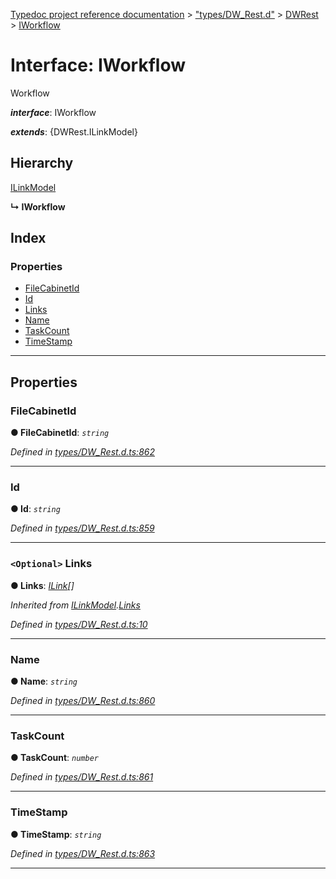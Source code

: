 [Typedoc project reference documentation](../README.md) > ["types/DW_Rest.d"](../modules/_types_dw_rest_d_.md) > [DWRest](../modules/_types_dw_rest_d_.dwrest.md) > [IWorkflow](../interfaces/_types_dw_rest_d_.dwrest.iworkflow.md)

# Interface: IWorkflow

Workflow

*__interface__*: IWorkflow

*__extends__*: {DWRest.ILinkModel}

## Hierarchy

 [ILinkModel](_types_dw_rest_d_.dwrest.ilinkmodel.md)

**↳ IWorkflow**

## Index

### Properties

* [FileCabinetId](_types_dw_rest_d_.dwrest.iworkflow.md#filecabinetid)
* [Id](_types_dw_rest_d_.dwrest.iworkflow.md#id)
* [Links](_types_dw_rest_d_.dwrest.iworkflow.md#links)
* [Name](_types_dw_rest_d_.dwrest.iworkflow.md#name)
* [TaskCount](_types_dw_rest_d_.dwrest.iworkflow.md#taskcount)
* [TimeStamp](_types_dw_rest_d_.dwrest.iworkflow.md#timestamp)

---

## Properties

<a id="filecabinetid"></a>

###  FileCabinetId

**● FileCabinetId**: *`string`*

*Defined in [types/DW_Rest.d.ts:862](https://github.com/DocuWare/REST-Sample-TS/blob/master/src/types/DW_Rest.d.ts#L862)*

___
<a id="id"></a>

###  Id

**● Id**: *`string`*

*Defined in [types/DW_Rest.d.ts:859](https://github.com/DocuWare/REST-Sample-TS/blob/master/src/types/DW_Rest.d.ts#L859)*

___
<a id="links"></a>

### `<Optional>` Links

**● Links**: *[ILink](_types_dw_rest_d_.dwrest.ilink.md)[]*

*Inherited from [ILinkModel](_types_dw_rest_d_.dwrest.ilinkmodel.md).[Links](_types_dw_rest_d_.dwrest.ilinkmodel.md#links)*

*Defined in [types/DW_Rest.d.ts:10](https://github.com/DocuWare/REST-Sample-TS/blob/master/src/types/DW_Rest.d.ts#L10)*

___
<a id="name"></a>

###  Name

**● Name**: *`string`*

*Defined in [types/DW_Rest.d.ts:860](https://github.com/DocuWare/REST-Sample-TS/blob/master/src/types/DW_Rest.d.ts#L860)*

___
<a id="taskcount"></a>

###  TaskCount

**● TaskCount**: *`number`*

*Defined in [types/DW_Rest.d.ts:861](https://github.com/DocuWare/REST-Sample-TS/blob/master/src/types/DW_Rest.d.ts#L861)*

___
<a id="timestamp"></a>

###  TimeStamp

**● TimeStamp**: *`string`*

*Defined in [types/DW_Rest.d.ts:863](https://github.com/DocuWare/REST-Sample-TS/blob/master/src/types/DW_Rest.d.ts#L863)*

___

